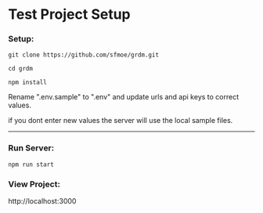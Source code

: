 # Test Project Setup

### Setup:
```
git clone https://github.com/sfmoe/grdm.git
```
```
cd grdm
```
```
npm install
```

Rename ".env.sample" to ".env" and update urls and api keys to correct values.

if you dont enter new values the server will use the local sample files.

-------
### Run Server:

```
npm run start
```

### View Project:

http://localhost:3000

